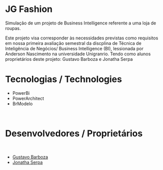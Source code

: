 # JG Fashion
Simulação de um projeto de Business Intelligence referente a uma loja de roupas.<br>

Este projeto visa corresponder às necessidades previstas como requisitos em nossa primeira avaliação semestral da discplina de Técnica de Inteligência de Negócios/ Business Intelligence (BI), lessionada por Anderson Nascimento na universidade Unigranrio.
Tendo como alunos proprietários deste projeto: Gustavo Barboza e Jonatha Serpa<br>
# Tecnologias / Technologies
<ul>
  <li>PowerBi</li>
  <li>PowerArchitect</li>
  <li>BrModelo</li>
  </ul><br>
 <h1>Desenvolvedores / Proprietários</h1><br>
 <ul>
  <li><a href="https://github.com/gstvmuniz" targe="_blank"> Gustavo Barboza</a></li>
  <li><a href="https://github.com/JonathaEu" target="_blank"> Jonatha Serpa</a></li>
 

